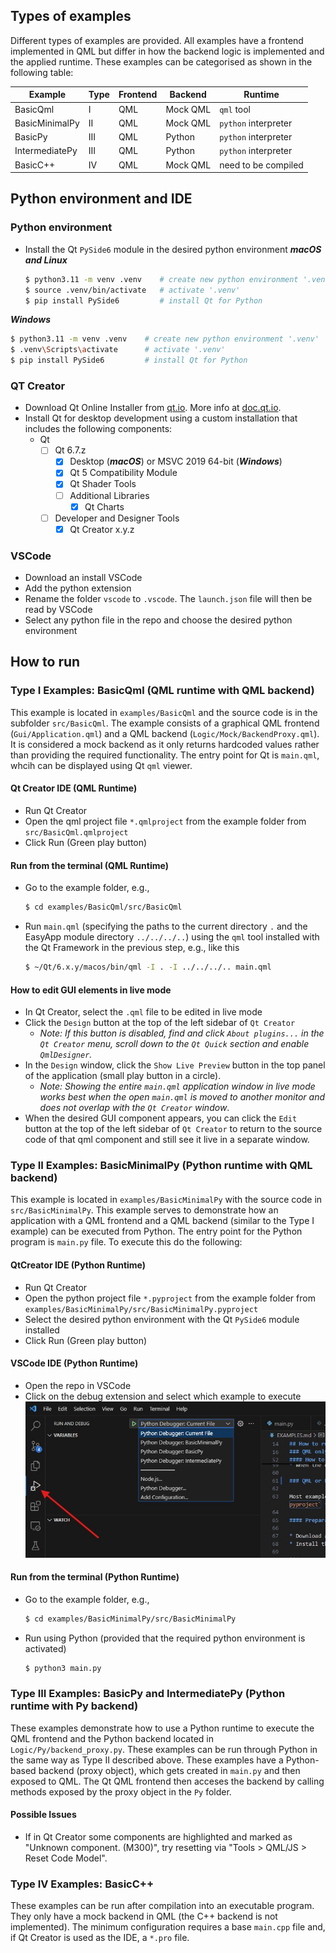 ## Types of examples

Different types of examples are provided. All examples have a frontend implemented in QML but differ in how the backend logic is implemented and the applied runtime. These examples can be categorised as shown in the following table:

| Example        | Type | Frontend | Backend  | Runtime               |
| -------------- | ---- | -------- | -------- | -------------------- |
| BasicQml       | I    | QML      | Mock QML | `qml` tool           |
| BasicMinimalPy | II   | QML      | Mock QML | `python` interpreter |
| BasicPy        | III  | QML      | Python   | `python` interpreter |
| IntermediatePy | III  | QML      | Python   | `python` interpreter |
| BasicC++       | IV   | QML      | Mock QML | need to be compiled  |


## Python environment and IDE 

### Python environment
* Install the Qt `PySide6` module in the desired python environment
***macOS and Linux***

  ```sh
  $ python3.11 -m venv .venv    # create new python environment '.venv'
  $ source .venv/bin/activate   # activate '.venv'
  $ pip install PySide6         # install Qt for Python
  ```

***Windows***

  ```sh
  $ python3.11 -m venv .venv    # create new python environment '.venv'
  $ .venv\Scripts\activate      # activate '.venv'
  $ pip install PySide6         # install Qt for Python
  ```

### QT Creator
* Download Qt Online Installer from [qt.io](https://www.qt.io/download-qt-installer-oss). More info at [doc.qt.io](https://doc.qt.io/qt-6/qt-online-installation.html).
* Install Qt for desktop development using a custom installation that includes the following components:
    * Qt
	   * [ ] Qt 6.7.z
	       * [x] Desktop (***macOS***) or MSVC 2019 64-bit (***Windows***)
	       * [x] Qt 5 Compatibility Module
	       * [x] Qt Shader Tools
   	       * [ ] Additional Libraries
   	           * [x] Qt Charts  
	   * [ ] Developer and Designer Tools
	       * [x] Qt Creator x.y.z

### VSCode
* Download an install VSCode
* Add the python extension
* Rename the folder `vscode` to `.vscode`. The `launch.json` file will then be read by VSCode
* Select any python file in the repo and choose the desired python environment


## How to run

### Type I Examples: BasicQml (QML runtime with QML backend)

This example is located in `examples/BasicQml` and the source code is in the subfolder `src/BasicQml`. The example consists of a graphical QML frontend (`Gui/Application.qml`) and a QML backend (`Logic/Mock/BackendProxy.qml`). It is considered a mock backend as it only returns hardcoded values rather than providing the required functionality. The entry point for Qt is `main.qml`, whcih can be displayed using Qt `qml` viewer.

#### Qt Creator IDE (QML Runtime)
* Run Qt Creator
* Open the qml project file `*.qmlproject` from the example folder from `src/BasicQml.qmlproject`
* Click Run (Green play button)

#### Run from the terminal (QML Runtime)
* Go to the example folder, e.g.,

  ```sh
  $ cd examples/BasicQml/src/BasicQml
  ```

* Run `main.qml` (specifying the paths to the current directory `.` and the EasyApp module directory `../../../..`) using the `qml` tool installed with the Qt Framework in the previous step, e.g., like this

  ```sh
  $ ~/Qt/6.x.y/macos/bin/qml -I . -I ../../../.. main.qml
  ```

#### How to edit GUI elements in live mode
* In Qt Creator, select the `.qml` file to be edited in live mode
* Click the `Design` button at the top of the left sidebar of `Qt Creator`
    * _Note: If this button is disabled, find and click `About plugins...` in the `Qt Creator` menu, scroll down to the `Qt Quick` section and enable `QmlDesigner`._
* In the `Design` window, click the `Show Live Preview` button in the top panel of the application (small play button in a circle).
    * _Note: Showing the entire `main.qml` application window in live mode works best when the open `main.qml` is moved to another monitor and does not overlap with the `Qt Creator` window_.
* When the desired GUI component appears, you can click the `Edit` button at the top of the left sidebar of `Qt Creator` to return to the source code of that qml component and still see it live in a separate window.

### Type II Examples: BasicMinimalPy (Python runtime with QML backend)

This example is located in `examples/BasicMinimalPy` with the source code in `src/BasicMinimalPy`. This example serves to demonstrate how an application with a QML frontend and a QML backend (similar to the Type I example) can be executed from Python. The entry point for the Python program is `main.py` file. To execute this do the following:

#### QtCreator IDE (Python Runtime)
* Run Qt Creator
* Open the python project file `*.pyproject` from the example folder from `examples/BasicMinimalPy/src/BasicMinimalPy.pyproject`
* Select the desired python environment with the Qt `PySide6` module installed
* Click Run (Green play button)

#### VSCode IDE (Python Runtime)
* Open the repo in VSCode
* Click on the debug extension and select which example to execute
![Debug dropdown window](.\resources\images\vscode_debug.jpg)

#### Run from the terminal (Python Runtime)
* Go to the example folder, e.g.,

  ```sh
  $ cd examples/BasicMinimalPy/src/BasicMinimalPy
  ```
* Run using Python (provided that the required python environment is activated)

  ```sh
  $ python3 main.py
  ```

### Type III Examples: BasicPy and IntermediatePy (Python runtime with Py backend)

These examples demonstrate how to use a Python runtime to execute the QML frontend and the Python backend located in `Logic/Py/backend_proxy.py`. These examples can be run through Python in the same way as Type II described above. These examples have a Python-based backend (proxy object), which gets created in `main.py` and then exposed to QML. The Qt QML frontend then acceses the backend by calling methods exposed by the proxy object in the `Py` folder.

#### Possible Issues

* If in Qt Creator some components are highlighted and marked as "Unknown component. (M300)", try resetting via "Tools > QML/JS > Reset Code Model".

### Type IV Examples: BasicC++

These examples can be run after compilation into an executable program. They only have a mock backend in QML (the C++ backend is not implemented). The minimum configuration requires a base `main.cpp` file and, if Qt Creator is used as the IDE, a `*.pro` file.
